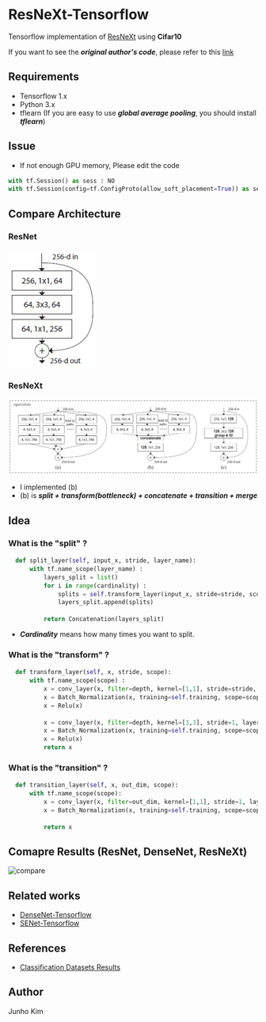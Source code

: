 # ResNeXt-Tensorflow
Tensorflow implementation of [ResNeXt](https://arxiv.org/abs/1611.05431) using **Cifar10**

If you want to see the ***original author's code***, please refer to this [link](https://github.com/facebookresearch/ResNeXt)

## Requirements
* Tensorflow 1.x
* Python 3.x
* tflearn (If you are easy to use ***global average pooling***, you should install ***tflearn***)

## Issue
* If not enough GPU memory, Please edit the code
```python
with tf.Session() as sess : NO
with tf.Session(config=tf.ConfigProto(allow_soft_placement=True)) as sess : OK
```
## Compare Architecture
### ResNet
![ResNet](./assests/ResNet.JPG)

### ResNeXt
![ResNeXt](./assests/ResNeXt.JPG)

* I implemented (b) 
* (b) is ***split + transform(bottleneck) + concatenate + transition + merge***

## Idea
### What is the "split" ?
```python
  def split_layer(self, input_x, stride, layer_name):
      with tf.name_scope(layer_name) :
          layers_split = list()
          for i in range(cardinality) :
              splits = self.transform_layer(input_x, stride=stride, scope=layer_name + '_splitN_' + str(i))
              layers_split.append(splits)

          return Concatenation(layers_split)            
```
* ***Cardinality*** means how many times you want to split.

### What is the "transform" ?
```python
  def transform_layer(self, x, stride, scope):
      with tf.name_scope(scope) :
          x = conv_layer(x, filter=depth, kernel=[1,1], stride=stride, layer_name=scope+'_conv1')
          x = Batch_Normalization(x, training=self.training, scope=scope+'_batch1')
          x = Relu(x)

          x = conv_layer(x, filter=depth, kernel=[3,3], stride=1, layer_name=scope+'_conv2')
          x = Batch_Normalization(x, training=self.training, scope=scope+'_batch2')
          x = Relu(x)
          return x
```

### What is the "transition" ?
```python
  def transition_layer(self, x, out_dim, scope):
      with tf.name_scope(scope):
          x = conv_layer(x, filter=out_dim, kernel=[1,1], stride=1, layer_name=scope+'_conv1')
          x = Batch_Normalization(x, training=self.training, scope=scope+'_batch1')

          return x
````

## Comapre Results (ResNet, DenseNet, ResNeXt)
![compare](./assests/comparision.png)

## Related works
* [DenseNet-Tensorflow](https://github.com/taki0112/Densenet-Tensorflow)
* [SENet-Tensorflow](https://github.com/taki0112/SENet-Tensorflow)

## References
* [Classification Datasets Results](http://rodrigob.github.io/are_we_there_yet/build/classification_datasets_results.html)

## Author
Junho Kim
